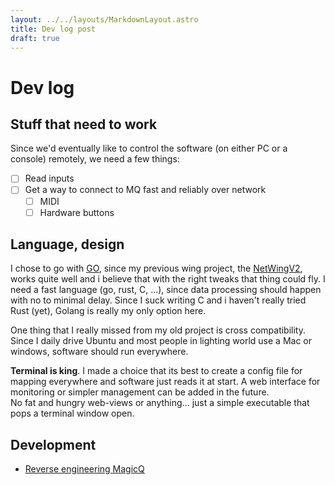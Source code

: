 ```yaml
---
layout: ../../layouts/MarkdownLayout.astro
title: Dev log post
draft: true
---
```


# Dev log

## Stuff that need to work

Since we'd eventually like to control the software (on either PC or a console) remotely, we need a few things:

- [ ] Read inputs
- [ ] Get a way to connect to MQ fast and reliably over network
  - [ ] MIDI
  - [ ] Hardware buttons

## Language, design

I chose to go with [GO]("https://go.dev/"), since my previous wing project, the [NetWingV2]("https://github.com/LanVukusic/NetWing2"), works quite well and i believe that with the right tweaks that thing could fly.
I need a fast language (go, rust, C, ...), since data processing should happen with no to minimal delay. Since I suck writing C and i haven't really tried Rust (yet), Golang is really my only option here.

One thing that I really missed from my old project is cross compatibility. Since I daily drive Ubuntu and most people in lighting world use a Mac or windows, software should run everywhere.

**Terminal is king**. I made a choice that its best to create a config file for mapping everywhere and software just reads it at start. A web interface for monitoring or simpler management can be added in the future.  
No fat and hungry web-views or anything... just a simple executable that pops a terminal window open.

## Development

- [Reverse engineering MagicQ](reverse-engineering/1-reverse-engineering.md)